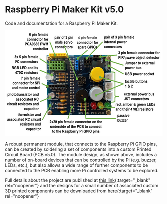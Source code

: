 # Raspberry Pi Maker Kit v5.0
 Code and documentation for a Raspberry Pi Maker Kit.

<img src="images/annotated_assembled_PCB05_v2_900w.jpg" width="600" height="338">

A robust permanent module, that connects to the Raspberry Pi GPIO pins, can be created by soldering a set of components into a custom Printed Circuit Board (PCB v5.0). The module design, as shown above, includes a number of on-board devices that can be controlled by the Pi (e.g. buzzer, LEDs, etc.), but also allows a wide range of further components to be connected to the PCB enabling more Pi controlled systems to be explored.

Full details about the project are published at [this link](https://onlinedevices.co.uk/Raspberry+Pi+Maker+Kit){:target="_blank" rel="noopener"} and the designs for a small number of associated custom 3D printed components can be downloaded from [here](https://www.prusaprinters.org/prints/68834-raspberry-pi-maker-kit-pcb-stands){:target="_blank" rel="noopener"}


